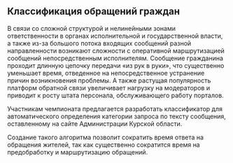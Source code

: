 ## Классификация обращений граждан

В связи со сложной структурой и нелинейными зонами ответственности в органах исполнительной и 
государственной власти, а также из-за большого потока входящих сообщений разной направленности возникают 
сложности с оперативной маршрутизацией сообщений непосредственным исполнителям. Сообщение гражданина проходит 
длинную цепочку передачи «из рук в руки», что существенно уменьшает время, отведенное на непосредственное 
устранение причин возникновения проблемы. А также растущая популярность платформ обратной связи увеличивает 
нагрузку на модераторов и приводит к росту штата персонала, обслуживающего работу порталов.

Участникам чемпионата предлагается разработать классификатор для автоматического определения категории 
запроса по тексту сообщения, оставленному на сайте Администрации Курской области.

Создание такого алгоритма позволит сократить время ответа на обращения жителей, так как существенно 
сократится время на предобработку и маршрутизацию обращений.